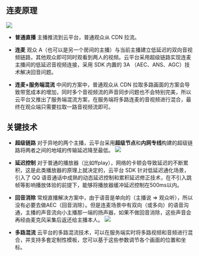 ## 连麦原理

![](http://imgcache.tce.fsphere.cn/static/mc.qcloudimg.com/static/img/f68f2faed79f80e515d33310675635f6/image.png)
- **普通直播**
主播推流到云平台，普通观众从 CDN 拉流。

- **连麦**
观众 A（也可以是另一个房间的主播）与当前主播建立低延迟的双向音视频链路，其他观众即可同时观看到两人的视频。云平台采用超级链路实现连麦主播间的低延迟音视频连接，采用 SDK 内置的 3A （AEC、ANS、AGC）技术解决回音问题。

- **连麦+服务端混流**
中间的方案中，普通观众从 CDN 拉取多路画面的方案会导致带宽成本的增加，同时多个音视频流的声音同步问题也不会特别完美，所以云平台又推出了服务端混流方案，在服务端将多路连麦的音视频进行混合，最终在观众端只需要拉取一路音视频流即可。


## 关键技术
- **超级链路**
对于异地的两个主播，云平台采用**超级节点**和**内网专线**构建的超级链路将两者之间的地域的传输延迟降至最低。
![](http://imgcache.tce.fsphere.cn/static/mc.qcloudimg.com/static/img/022656b52419215b030a4d37ad132247/image.png)

- **延迟控制**
对于普通的播放器（比如ffplay），网络的卡顿会导致延迟的不断累积，这是此类播放器的原理上就决定的，云平台 SDK 针对低延迟通化场景，引入了 QQ 语音通话中成熟的动态延迟控制和累积延迟修正技术，在不引入跳帧等影响播放体验的前提下，能够将播放器缓冲延迟控制在500ms以内。

- **回音消除**
常规直播解决方案中，由于语音是单向的（主播说 =\> 观众听），所以没有必要去做AEC（回音消除）。但是连麦场景中有双向（或多向）的语音沟通，主播的声音流向小主播那一端的扬声器，如果不做回音消除，这些声音会再经由麦克风采集后返还给主播本人。
![](http://imgcache.tce.fsphere.cn/static/mc.qcloudimg.com/static/img/31fb2031789350bc88e886b75c03a02d/image.png)

- **多路混流**
云平台的多路混流技术，可以在服务端实时将多路视频和音频进行混合，并支持多套定制性模板，您可以基于这些参数调节各个画面的位置和坐标。


